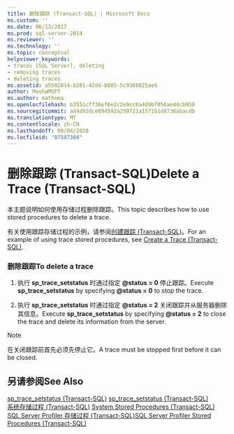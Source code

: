 ```yaml
---
title: 删除跟踪 (Transact-SQL) | Microsoft Docs
ms.custom: ''
ms.date: 06/13/2017
ms.prod: sql-server-2014
ms.reviewer: ''
ms.technology: ''
ms.topic: conceptual
helpviewer_keywords:
- traces [SQL Server], deleting
- removing traces
- deleting traces
ms.assetid: a5502814-b281-42dd-b885-5c9368025ae6
author: MashaMSFT
ms.author: mathoma
ms.openlocfilehash: b3551cff36ef6e2c2e9cc6a4d9b7056ae44cb950
ms.sourcegitcommit: ad4d92dce894592a259721a1571b1d8736abacdb
ms.translationtype: MT
ms.contentlocale: zh-CN
ms.lasthandoff: 08/04/2020
ms.locfileid: "87587304"
---
```

# <a name="delete-a-trace-transact-sql"></a><span data-ttu-id="ee799-102">删除跟踪 (Transact-SQL)</span><span class="sxs-lookup"><span data-stu-id="ee799-102">Delete a Trace (Transact-SQL)</span></span>
  <span data-ttu-id="ee799-103">本主题说明如何使用存储过程删除跟踪。</span><span class="sxs-lookup"><span data-stu-id="ee799-103">This topic describes how to use stored procedures to delete a trace.</span></span>  
  
 <span data-ttu-id="ee799-104">有关使用跟踪存储过程的示例，请参阅[创建跟踪 (Transact-SQL)](create-a-trace-transact-sql.md)。</span><span class="sxs-lookup"><span data-stu-id="ee799-104">For an example of using trace stored procedures, see [Create a Trace &#40;Transact-SQL&#41;](create-a-trace-transact-sql.md).</span></span>  
  
### <a name="to-delete-a-trace"></a><span data-ttu-id="ee799-105">删除跟踪</span><span class="sxs-lookup"><span data-stu-id="ee799-105">To delete a trace</span></span>  
  
1.  <span data-ttu-id="ee799-106">执行 **sp_trace_setstatus** 时通过指定 **@status = 0** 停止跟踪。</span><span class="sxs-lookup"><span data-stu-id="ee799-106">Execute **sp_trace_setstatus** by specifying **@status = 0** to stop the trace.</span></span>  
  
2.  <span data-ttu-id="ee799-107">执行 **sp_trace_setstatus** 时通过指定 **@status = 2** 关闭跟踪并从服务器删除其信息。</span><span class="sxs-lookup"><span data-stu-id="ee799-107">Execute **sp_trace_setstatus** by specifying **@status = 2** to close the trace and delete its information from the server.</span></span>  
  
> [!NOTE]  
>  <span data-ttu-id="ee799-108">在关闭跟踪前首先必须先停止它。</span><span class="sxs-lookup"><span data-stu-id="ee799-108">A trace must be stopped first before it can be closed.</span></span>  
  
## <a name="see-also"></a><span data-ttu-id="ee799-109">另请参阅</span><span class="sxs-lookup"><span data-stu-id="ee799-109">See Also</span></span>  
 <span data-ttu-id="ee799-110">[sp_trace_setstatus (Transact-SQL)](/sql/relational-databases/system-stored-procedures/sp-trace-setstatus-transact-sql) </span><span class="sxs-lookup"><span data-stu-id="ee799-110">[sp_trace_setstatus &#40;Transact-SQL&#41;](/sql/relational-databases/system-stored-procedures/sp-trace-setstatus-transact-sql) </span></span>  
 <span data-ttu-id="ee799-111">[系统存储过程 (Transact-SQL)](/sql/relational-databases/system-stored-procedures/system-stored-procedures-transact-sql) </span><span class="sxs-lookup"><span data-stu-id="ee799-111">[System Stored Procedures &#40;Transact-SQL&#41;](/sql/relational-databases/system-stored-procedures/system-stored-procedures-transact-sql) </span></span>  
 [<span data-ttu-id="ee799-112">SQL Server Profiler 存储过程 (Transact-SQL)</span><span class="sxs-lookup"><span data-stu-id="ee799-112">SQL Server Profiler Stored Procedures &#40;Transact-SQL&#41;</span></span>](/sql/relational-databases/system-stored-procedures/sql-server-profiler-stored-procedures-transact-sql)  
  
  
